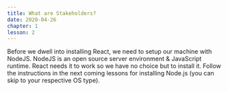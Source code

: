 ```yaml
---
title: What are Stakeholders?
date: 2020-04-26
chapter: 1
lesson: 2
---
```


Before we dwell into installing React, we need to setup our machine with NodeJS. NodeJS is an open source server environment & JavaScript runtime. React needs it to work so we have no choice but to install it. Follow the instructions in the next coming lessons for installing Node.js (you can skip to your respective OS type).